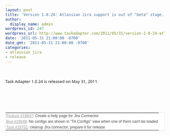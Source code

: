 ```yaml
---
layout: post
title: 'Version 1.0.24: Atlassian Jira support is out of "beta" stage.'
author:
  display_name: admin
wordpress_id: 247
wordpress_url: http://www.taskadapter.com/2011/05/31/version-1-0-24-atlassian-jira-support-is-out-of-beta-stage/
date: '2011-05-31 21:00:00 -0700'
date_gmt: '2011-05-31 21:00:00 -0700'
categories:
- atlassian jira
- release
---
```

<p><br/>
<div style="font-family: 'Lucida Grande', 'Lucida Sans Unicode', 'Segoe UI', Helvetica, Arial, sans-serif; font-size: 13px; line-height: 20px; margin-bottom: 25px;"><span style="background-color: white;">Task Adapter 1.0.24 is released on May 31, 2011.</span></div><br />
<table class="list related-issues" style="background-color: white; border-bottom-color: rgb(228, 228, 228); border-bottom-style: solid; border-bottom-width: 1px; border-collapse: collapse; border-image: initial; border-left-color: rgb(228, 228, 228); border-left-style: solid; border-left-width: 1px; border-right-color: rgb(228, 228, 228); border-right-style: solid; border-right-width: 1px; border-top-color: rgb(228, 228, 228); border-top-style: solid; border-top-width: 1px; color: #484848; font-family: Verdana, sans-serif; font-size: 12px; margin-bottom: 1em; width: auto;">
<tbody>
<tr class="hascontextmenu" style="cursor: context-menu;">
<td style="padding-bottom: 2px; padding-left: 2px; padding-right: 2px; padding-top: 2px; vertical-align: top;"><a class="issue status-5 priority-2 closed created-by-me assigned-to-me" href="https://www.hostedredmine.com/issues/18847" style="color: #999999;">Feature #18847</a>: Create a help page for Jira Connector</td></tr><br />
<tr class="hascontextmenu" style="cursor: context-menu;">
<td style="padding-bottom: 2px; padding-left: 2px; padding-right: 2px; padding-top: 2px; vertical-align: top;"><a class="issue status-5 priority-3 closed created-by-me assigned-to-me" href="https://www.hostedredmine.com/issues/19048" style="color: #999999;">Bug #19048</a>: No configs are shown in "TA Configs" view when one of them can't be loaded</td></tr><br />
<tr class="hascontextmenu" style="cursor: context-menu;">
<td style="padding-bottom: 2px; padding-left: 2px; padding-right: 2px; padding-top: 2px; vertical-align: top;"><a class="issue status-5 priority-2 closed created-by-me assigned-to-me" href="https://www.hostedredmine.com/issues/19701" style="color: #999999;">Task #19701</a>: cleanup Jira connector, prepare it for release</td></tr></tbody></table></p>
